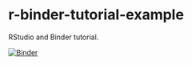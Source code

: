 # r-binder-tutorial-example
RStudio and Binder tutorial.

[![Binder](https://mybinder.org/badge_logo.svg)](https://mybinder.org/v2/gh/kimchi8/r-binder-tutorial-example/HEAD?urlpath=rstudio)
